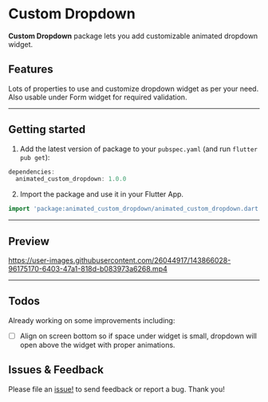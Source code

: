 # Custom Dropdown
**Custom Dropdown** package lets you add customizable animated dropdown widget.

## Features
Lots of properties to use and customize dropdown widget as per your need. Also usable under Form widget for required validation.

<hr>

## Getting started

1. Add the latest version of package to your `pubspec.yaml` (and run `flutter pub get`):
```dart
dependencies:
  animated_custom_dropdown: 1.0.0
```
2. Import the package and use it in your Flutter App.
```dart
import 'package:animated_custom_dropdown/animated_custom_dropdown.dart';
```
<hr>

## Preview

https://user-images.githubusercontent.com/26044917/143866028-96175170-6403-47a1-818d-b083973a6268.mp4

<hr>

## Todos
Already working on some improvements including:

- [ ] Align on screen bottom so if space under widget is small, dropdown will open above the widget with proper animations.

## Issues & Feedback
Please file an [issue!](https://github.com/AbdullahChauhan/custom-dropdown/issues) to send feedback or report a bug. Thank you!
